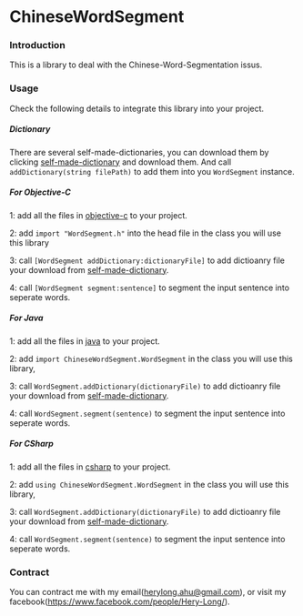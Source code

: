 # ChineseWordSegment

### Introduction

This is a library to deal with the Chinese-Word-Segmentation issus. 

### Usage

Check the following details to integrate this library into your project.

##### Dictionary #####

There are several self-made-dictionaries, you can download them by clicking [self-made-dictionary](./self-made-dictionary) and download them. And call `addDictionary(string filePath)` to add them into you `WordSegment` instance.

##### For Objective-C #####

1: add all the files in [objective-c](./objective-c) to your project. 

2: add `import "WordSegment.h"` into the head file in the class you will use this library

3: call `[WordSegment addDictionary:dictionaryFile]` to add dictioanry file your download from [self-made-dictionary](./self-made-dictionary).

4: call `[WordSegment segment:sentence]` to segment the input sentence into seperate words.


##### For Java #####

1: add all the files in [java](./java) to your project. 

2: add `import ChineseWordSegment.WordSegment` in the class you will use this library, 

3: call `WordSegment.addDictionary(dictionaryFile)` to add dictioanry file your download from [self-made-dictionary](./self-made-dictionary).

4: call `WordSegment.segment(sentence)` to segment the input sentence into seperate words.


##### For CSharp #####

1: add all the files in [csharp](./csharp) to your project. 

2: add `using ChineseWordSegment.WordSegment` in the class you will use this library, 

3: call `WordSegment.addDictionary(dictionaryFile)` to add dictioanry file your download from [self-made-dictionary](./self-made-dictionary).

4: call `WordSegment.segment(sentence)` to segment the input sentence into seperate words.

### Contract ###
You can contract me with my email(herylong.ahu@gmail.com), or visit my facebook(https://www.facebook.com/people/Hery-Long/).
